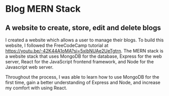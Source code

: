 # Blog MERN Stack
## A website to create, store, edit and delete blogs

I created a website which allows a user to manage their blogs. To build this website, I followed the FreeCodeCamp tutorial at https://youtu.be/-42K44A1oMA?si=5xibNUAe2UeTgtrn. The MERN stack is a website stack that uses MongoDB for the database, Express for the web server, React for the JavaScript frontend framework, and Node for the Javascript web server.

Throughout the process, I was able to learn how to use MongoDB for the first time, gain a better understanding of Express and Node, and increase my comfort with using React.